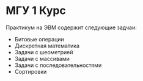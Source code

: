 # МГУ 1 Курс

Практикум на ЭВМ содержит следующие задчаи:
+ Битовые операции
+ Дискретная математика
+ Задачи с шеометрией
+ Задачи с массивами
+ Задачи с последовательностями
+ Сортировки
